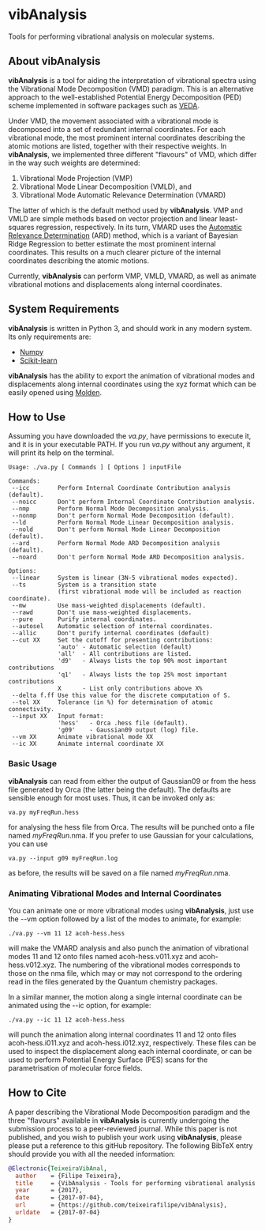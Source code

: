 # vibAnalysis
Tools for performing vibrational analysis on molecular systems.

## About vibAnalysis
**vibAnalysis** is a tool for aiding the interpretation of vibrational spectra
using the Vibrational Mode Decomposition (VMD) paradigm. This is an alternative
approach to the well-established Potential Energy Decomposition (PED) scheme
implemented in software packages such as [VEDA](http://smmg.pl/software/veda). 

Under VMD, the movement associated with a vibrational mode is decomposed into a
set of redundant internal coordinates. For each vibrational mode, the most
prominent internal coordinates describing the atomic motions are listed,
together with their respective weights. In **vibAnalysis**, we implemented three
different "flavours" of VMD, which differ in the way such weights are
determined:
1. Vibrational Mode Projection (VMP)
1. Vibrational Mode Linear Decomposition (VMLD), and
1. Vibrational Mode Automatic Relevance Determination (VMARD)

The latter of which is the default method used by **vibAnalysis**. VMP and VMLD
are simple methods based on vector projection and linear least-squares
regression, respectively. In its turn, VMARD uses the [Automatic Relevance
Determination](http://scikit-learn.org/stable/modules/linear_model.html#automatic-relevance-determination-ard)
(ARD) method, which is a variant of Bayesian Ridge Regression to better estimate
the most prominent internal coordinates. This results on a much clearer picture
of the internal coordinates describing the atomic motions.

Currently, **vibAnalysis** can perform VMP, VMLD, VMARD, as well as animate
vibrational motions and displacements along internal coordinates.

## System Requirements
**vibAnalysis** is written in Python 3, and should work in any modern system. Its
only requirements are:
* [Numpy](http://www.numpy.org/)
* [Scikit-learn](http://scikit-learn.org/stable/) 

**vibAnalysis** has the ability to export the animation of vibrational modes and
displacements along internal coordinates using the xyz format which can be
easily opened using [Molden](http://www.cmbi.ru.nl/molden/).

## How to Use
Assuming you have downloaded the _va.py_, have permissions to execute it, and it
is in your executable PATH. If you run _va.py_ without any argument, it will
print its help on the terminal.

```
Usage: ./va.py [ Commands ] [ Options ] inputFile

Commands:
 --icc        Perform Internal Coordinate Contribution analysis (default).
 --noicc      Don't perform Internal Coordinate Contribution analysis.
 --nmp        Perform Normal Mode Decomposition analysis.
 --nonmp      Don't perform Normal Mode Decomposition (default).
 --ld         Perform Normal Mode Linear Decomposition analysis.
 --nold       Don't perform Normal Mode Linear Decomposition (default).
 --ard        Perform Normal Mode ARD Decomposition analysis (default).
 --noard      Don't perform Normal Mode ARD Decomposition analysis.

Options:
 --linear     System is linear (3N-5 vibrational modes expected).
 --ts         System is a transition state 
              (first vibrational mode will be included as reaction coordinate).
 --mw         Use mass-weighted displacements (default).
 --rawd       Don't use mass-weighted displacements.
 --pure       Purify internal coordinates.
 --autosel    Automatic selection of internal coordinates.  
 --allic      Don't purify internal coordinates (default)
 --cut XX     Set the cutoff for presenting contributions:
              'auto' - Automatic selection (default)
              'all'  - All contributions are listed.
              'd9'   - Always lists the top 90% most important contributions
              'q1'   - Always lists the top 25% most important contributions
              X      - List only contributions above X%
 --delta f.ff Use this value for the discrete computation of S.
 --tol XX     Tolerance (in %) for determination of atomic connectivity.
 --input XX   Input format:
              'hess'   - Orca .hess file (default).
              'g09'    - Gaussian09 output (log) file.
 --vm XX      Animate vibrational mode XX 
 --ic XX      Animate internal coordinate XX 
```

### Basic Usage
**vibAnalysis** can read from either the output of Gaussian09 or from the hess
file generated by Orca (the latter being the default). The defaults are sensible
enough for most uses. Thus, it can be invoked only as:

```
va.py myFreqRun.hess
```

for analysing the hess file from Orca. The results will be punched onto a file
named _myFreqRun_.nma. If you prefer to use Gaussian for your calculations, you
can use

```
va.py --input g09 myFreqRun.log
```

as before, the results will be saved on a file named  _myFreqRun_.nma. 

### Animating Vibrational Modes and Internal Coordinates

You can animate one or more vibrational modes using **vibAnalysis**, just use
the --vm option followed by a list of the modes to animate, for example:

```
./va.py --vm 11 12 acoh-hess.hess
```

will make the VMARD analysis and also punch the animation of vibrational modes
11 and 12 onto files named acoh-hess.v011.xyz and acoh-hess.v012.xyz. The
numbering of the vibrational modes corresponds to those on the nma file, which
may or may not correspond to the ordering read in the files generated by the
Quantum chemistry packages.

In a similar manner, the motion along a single internal coordinate can be
animated using the --ic option, for example:

```
./va.py --ic 11 12 acoh-hess.hess
```

will punch the animation along internal coordinates 11 and 12 onto files
acoh-hess.i011.xyz and acoh-hess.i012.xyz, respectively. These files can be
used to inspect the displacement along each internal coordinate, or can be used
to perform Potential Energy Surface (PES) scans for the parametrisation of
molecular force fields.

## How to Cite
A paper describing the Vibrational Mode Decomposition paradigm and the three
"flavours" available in **vibAnalysis** is currently undergoing the submission
process to a peer-reviewed journal. While this paper is not published, and you
wish to publish your work using **vibAnalysis**, please please put a reference to
this gitHub repository. The following BibTeX entry should provide you with all
the needed information:

```bibtex
@Electronic{TeixeiraVibAnal,
  author    = {Filipe Teixeira},
  title     = {VibAnalysis - Tools for performing vibrational analysis on molecular systems},
  year      = {2017},
  date      = {2017-07-04},
  url       = {https://github.com/teixeirafilipe/vibAnalysis},
  urldate   = {2017-07-04}
}
```

